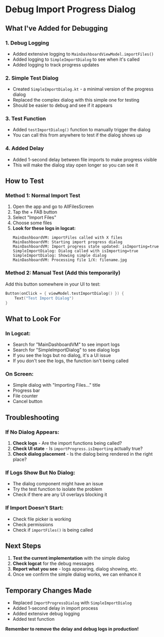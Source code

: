 # Debug Import Progress Dialog

## What I've Added for Debugging

### 1. Debug Logging
- Added extensive logging to `MainDashboardViewModel.importFiles()`
- Added logging to `SimpleImportDialog` to see when it's called
- Added logging to track progress updates

### 2. Simple Test Dialog
- Created `SimpleImportDialog.kt` - a minimal version of the progress dialog
- Replaced the complex dialog with this simple one for testing
- Should be easier to debug and see if it appears

### 3. Test Function
- Added `testImportDialog()` function to manually trigger the dialog
- You can call this from anywhere to test if the dialog shows up

### 4. Added Delay
- Added 1-second delay between file imports to make progress visible
- This will make the dialog stay open longer so you can see it

## How to Test

### Method 1: Normal Import Test
1. Open the app and go to AllFilesScreen
2. Tap the + FAB button
3. Select "Import Files"
4. Choose some files
5. **Look for these logs in logcat:**
   ```
   MainDashboardVM: importFiles called with X files
   MainDashboardVM: Starting import progress dialog
   MainDashboardVM: Import progress state updated: isImporting=true
   SimpleImportDialog: Dialog called with isImporting=true
   SimpleImportDialog: Showing simple dialog
   MainDashboardVM: Processing file 1/X: filename.jpg
   ```

### Method 2: Manual Test (Add this temporarily)
Add this button somewhere in your UI to test:
```kotlin
Button(onClick = { viewModel.testImportDialog() }) {
    Text("Test Import Dialog")
}
```

## What to Look For

### In Logcat:
- Search for "MainDashboardVM" to see import logs
- Search for "SimpleImportDialog" to see dialog logs
- If you see the logs but no dialog, it's a UI issue
- If you don't see the logs, the function isn't being called

### On Screen:
- Simple dialog with "Importing Files..." title
- Progress bar
- File counter
- Cancel button

## Troubleshooting

### If No Dialog Appears:
1. **Check logs** - Are the import functions being called?
2. **Check UI state** - Is `importProgress.isImporting` actually true?
3. **Check dialog placement** - Is the dialog being rendered in the right place?

### If Logs Show But No Dialog:
- The dialog component might have an issue
- Try the test function to isolate the problem
- Check if there are any UI overlays blocking it

### If Import Doesn't Start:
- Check file picker is working
- Check permissions
- Check if `importFiles()` is being called

## Next Steps

1. **Test the current implementation** with the simple dialog
2. **Check logcat** for the debug messages
3. **Report what you see** - logs appearing, dialog showing, etc.
4. Once we confirm the simple dialog works, we can enhance it

## Temporary Changes Made

- Replaced `ImportProgressDialog` with `SimpleImportDialog`
- Added 1-second delay in import process
- Added extensive debug logging
- Added test function

**Remember to remove the delay and debug logs in production!**